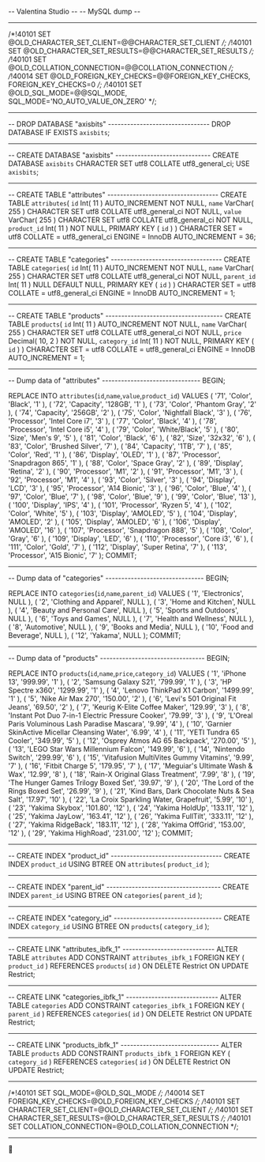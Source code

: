 -- Valentina Studio --
-- MySQL dump --
-- ---------------------------------------------------------


/*!40101 SET @OLD_CHARACTER_SET_CLIENT=@@CHARACTER_SET_CLIENT */;
/*!40101 SET @OLD_CHARACTER_SET_RESULTS=@@CHARACTER_SET_RESULTS */;
/*!40101 SET @OLD_COLLATION_CONNECTION=@@COLLATION_CONNECTION */;
/*!40014 SET @OLD_FOREIGN_KEY_CHECKS=@@FOREIGN_KEY_CHECKS, FOREIGN_KEY_CHECKS=0 */;
/*!40101 SET @OLD_SQL_MODE=@@SQL_MODE, SQL_MODE='NO_AUTO_VALUE_ON_ZERO' */;
-- ---------------------------------------------------------


-- DROP DATABASE "axisbits" --------------------------------
DROP DATABASE IF EXISTS `axisbits`;
-- ---------------------------------------------------------


-- CREATE DATABASE "axisbits" ------------------------------
CREATE DATABASE `axisbits` CHARACTER SET utf8 COLLATE utf8_general_ci;
USE `axisbits`;
-- ---------------------------------------------------------


-- CREATE TABLE "attributes" -----------------------------------
CREATE TABLE `attributes`( 
	`id` Int( 11 ) AUTO_INCREMENT NOT NULL,
	`name` VarChar( 255 ) CHARACTER SET utf8 COLLATE utf8_general_ci NOT NULL,
	`value` VarChar( 255 ) CHARACTER SET utf8 COLLATE utf8_general_ci NOT NULL,
	`product_id` Int( 11 ) NOT NULL,
	PRIMARY KEY ( `id` ) )
CHARACTER SET = utf8
COLLATE = utf8_general_ci
ENGINE = InnoDB
AUTO_INCREMENT = 36;
-- -------------------------------------------------------------


-- CREATE TABLE "categories" -----------------------------------
CREATE TABLE `categories`( 
	`id` Int( 11 ) AUTO_INCREMENT NOT NULL,
	`name` VarChar( 255 ) CHARACTER SET utf8 COLLATE utf8_general_ci NOT NULL,
	`parent_id` Int( 11 ) NULL DEFAULT NULL,
	PRIMARY KEY ( `id` ) )
CHARACTER SET = utf8
COLLATE = utf8_general_ci
ENGINE = InnoDB
AUTO_INCREMENT = 1;
-- -------------------------------------------------------------


-- CREATE TABLE "products" -------------------------------------
CREATE TABLE `products`( 
	`id` Int( 11 ) AUTO_INCREMENT NOT NULL,
	`name` VarChar( 255 ) CHARACTER SET utf8 COLLATE utf8_general_ci NOT NULL,
	`price` Decimal( 10, 2 ) NOT NULL,
	`category_id` Int( 11 ) NOT NULL,
	PRIMARY KEY ( `id` ) )
CHARACTER SET = utf8
COLLATE = utf8_general_ci
ENGINE = InnoDB
AUTO_INCREMENT = 1;
-- -------------------------------------------------------------


-- Dump data of "attributes" -------------------------------
BEGIN;

REPLACE INTO `attributes`(`id`,`name`,`value`,`product_id`) VALUES 
( '71', 'Color', 'Black', '1' ),
( '72', 'Capacity', '128GB', '1' ),
( '73', 'Color', 'Phantom Gray', '2' ),
( '74', 'Capacity', '256GB', '2' ),
( '75', 'Color', 'Nightfall Black', '3' ),
( '76', 'Processor', 'Intel Core i7', '3' ),
( '77', 'Color', 'Black', '4' ),
( '78', 'Processor', 'Intel Core i5', '4' ),
( '79', 'Color', 'White/Black', '5' ),
( '80', 'Size', 'Men\'s 9', '5' ),
( '81', 'Color', 'Black', '6' ),
( '82', 'Size', '32x32', '6' ),
( '83', 'Color', 'Brushed Silver', '7' ),
( '84', 'Capacity', '1TB', '7' ),
( '85', 'Color', 'Red', '1' ),
( '86', 'Display', 'OLED', '1' ),
( '87', 'Processor', 'Snapdragon 865', '1' ),
( '88', 'Color', 'Space Gray', '2' ),
( '89', 'Display', 'Retina', '2' ),
( '90', 'Processor', 'M1', '2' ),
( '91', 'Processor', 'M1', '3' ),
( '92', 'Processor', 'M1', '4' ),
( '93', 'Color', 'Silver', '3' ),
( '94', 'Display', 'LCD', '3' ),
( '95', 'Processor', 'A14 Bionic', '3' ),
( '96', 'Color', 'Blue', '4' ),
( '97', 'Color', 'Blue', '7' ),
( '98', 'Color', 'Blue', '9' ),
( '99', 'Color', 'Blue', '13' ),
( '100', 'Display', 'IPS', '4' ),
( '101', 'Processor', 'Ryzen 5', '4' ),
( '102', 'Color', 'White', '5' ),
( '103', 'Display', 'AMOLED', '5' ),
( '104', 'Display', 'AMOLED', '2' ),
( '105', 'Display', 'AMOLED', '6' ),
( '106', 'Display', 'AMOLED', '16' ),
( '107', 'Processor', 'Snapdragon 888', '5' ),
( '108', 'Color', 'Gray', '6' ),
( '109', 'Display', 'LED', '6' ),
( '110', 'Processor', 'Core i3', '6' ),
( '111', 'Color', 'Gold', '7' ),
( '112', 'Display', 'Super Retina', '7' ),
( '113', 'Processor', 'A15 Bionic', '7' );
COMMIT;
-- ---------------------------------------------------------


-- Dump data of "categories" -------------------------------
BEGIN;

REPLACE INTO `categories`(`id`,`name`,`parent_id`) VALUES 
( '1', 'Electronics', NULL ),
( '2', 'Clothing and Apparel', NULL ),
( '3', 'Home and Kitchen', NULL ),
( '4', 'Beauty and Personal Care', NULL ),
( '5', 'Sports and Outdoors', NULL ),
( '6', 'Toys and Games', NULL ),
( '7', 'Health and Wellness', NULL ),
( '8', 'Automotive', NULL ),
( '9', 'Books and Media', NULL ),
( '10', 'Food and Beverage', NULL ),
( '12', 'Yakama', NULL );
COMMIT;
-- ---------------------------------------------------------


-- Dump data of "products" ---------------------------------
BEGIN;

REPLACE INTO `products`(`id`,`name`,`price`,`category_id`) VALUES 
( '1', 'iPhone 13', '999.99', '1' ),
( '2', 'Samsung Galaxy S21', '799.99', '1' ),
( '3', 'HP Spectre x360', '1299.99', '1' ),
( '4', 'Lenovo ThinkPad X1 Carbon', '1499.99', '1' ),
( '5', 'Nike Air Max 270', '150.00', '2' ),
( '6', 'Levi\'s 501 Original Fit Jeans', '69.50', '2' ),
( '7', 'Keurig K-Elite Coffee Maker', '129.99', '3' ),
( '8', 'Instant Pot Duo 7-in-1 Electric Pressure Cooker', '79.99', '3' ),
( '9', 'L\'Oreal Paris Voluminous Lash Paradise Mascara', '9.99', '4' ),
( '10', 'Garnier SkinActive Micellar Cleansing Water', '6.99', '4' ),
( '11', 'YETI Tundra 65 Cooler', '349.99', '5' ),
( '12', 'Osprey Atmos AG 65 Backpack', '270.00', '5' ),
( '13', 'LEGO Star Wars Millennium Falcon', '149.99', '6' ),
( '14', 'Nintendo Switch', '299.99', '6' ),
( '15', 'Vitafusion MultiVites Gummy Vitamins', '9.99', '7' ),
( '16', 'Fitbit Charge 5', '179.95', '7' ),
( '17', 'Meguiar\'s Ultimate Wash & Wax', '12.99', '8' ),
( '18', 'Rain-X Original Glass Treatment', '7.99', '8' ),
( '19', 'The Hunger Games Trilogy Boxed Set', '39.97', '9' ),
( '20', 'The Lord of the Rings Boxed Set', '26.99', '9' ),
( '21', 'Kind Bars, Dark Chocolate Nuts & Sea Salt', '17.97', '10' ),
( '22', 'La Croix Sparkling Water, Grapefruit', '5.99', '10' ),
( '23', 'Yakima Skybox', '101.80', '12' ),
( '24', 'Yakima HoldUp', '133.11', '12' ),
( '25', 'Yakima JayLow', '163.41', '12' ),
( '26', 'Yakima FullTilt', '333.11', '12' ),
( '27', 'Yakima RidgeBack', '183.11', '12' ),
( '28', 'Yakima OffGrid', '153.00', '12' ),
( '29', 'Yakima HighRoad', '231.00', '12' );
COMMIT;
-- ---------------------------------------------------------


-- CREATE INDEX "product_id" -----------------------------------
CREATE INDEX `product_id` USING BTREE ON `attributes`( `product_id` );
-- -------------------------------------------------------------


-- CREATE INDEX "parent_id" ------------------------------------
CREATE INDEX `parent_id` USING BTREE ON `categories`( `parent_id` );
-- -------------------------------------------------------------


-- CREATE INDEX "category_id" ----------------------------------
CREATE INDEX `category_id` USING BTREE ON `products`( `category_id` );
-- -------------------------------------------------------------


-- CREATE LINK "attributes_ibfk_1" -----------------------------
ALTER TABLE `attributes`
	ADD CONSTRAINT `attributes_ibfk_1` FOREIGN KEY ( `product_id` )
	REFERENCES `products`( `id` )
	ON DELETE Restrict
	ON UPDATE Restrict;
-- -------------------------------------------------------------


-- CREATE LINK "categories_ibfk_1" -----------------------------
ALTER TABLE `categories`
	ADD CONSTRAINT `categories_ibfk_1` FOREIGN KEY ( `parent_id` )
	REFERENCES `categories`( `id` )
	ON DELETE Restrict
	ON UPDATE Restrict;
-- -------------------------------------------------------------


-- CREATE LINK "products_ibfk_1" -------------------------------
ALTER TABLE `products`
	ADD CONSTRAINT `products_ibfk_1` FOREIGN KEY ( `category_id` )
	REFERENCES `categories`( `id` )
	ON DELETE Restrict
	ON UPDATE Restrict;
-- -------------------------------------------------------------


/*!40101 SET SQL_MODE=@OLD_SQL_MODE */;
/*!40014 SET FOREIGN_KEY_CHECKS=@OLD_FOREIGN_KEY_CHECKS */;
/*!40101 SET CHARACTER_SET_CLIENT=@OLD_CHARACTER_SET_CLIENT */;
/*!40101 SET CHARACTER_SET_RESULTS=@OLD_CHARACTER_SET_RESULTS */;
/*!40101 SET COLLATION_CONNECTION=@OLD_COLLATION_CONNECTION */;
-- ---------------------------------------------------------


